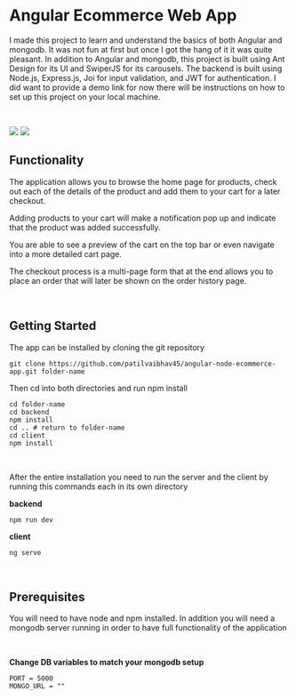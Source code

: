 # Angular Ecommerce Web App

I made this project to learn and understand the basics of both Angular and mongodb. It was not fun at first but once I got the hang of it it was quite pleasant. In addition to Angular and mongodb, this project is built using Ant Design for its UI and SwiperJS for its carousels. The backend is built using Node.js, Express.js, Joi for input validation, and JWT for authentication. I did want to provide a demo link for now there will be instructions on how to set up this project on your local machine.

<br/>

![](1.gif)
![](2.gif)

## Functionality

The application allows you to browse the home page for products, check out each of the details of the product and add them to your cart for a later checkout.

Adding products to your cart will make a notification pop up and indicate that the product was added successfully.

You are able to see a preview of the cart on the top bar or even navigate into a more detailed cart page.

The checkout process is a multi-page form that at the end allows you to place an order that will later be shown on the order history page.

<br/>

## Getting Started

The app can be installed by cloning the git repository

```
git clone https://github.com/patilvaibhav45/angular-node-ecommerce-app.git folder-name
```

Then cd into both directories and run npm install

```
cd folder-name
cd backend
npm install
cd .. # return to folder-name
cd client
npm install
```

<br/>

After the entire installation you need to run the server and the client by running this commands each in its own directory

**backend**

```
npm run dev
```

**client**

```
ng serve
```

<br/>

## Prerequisites

You will need to have node and npm installed. In addition you will need a mongodb server running in order to have full functionality of the application

<br/>

**Change DB variables to match your mongodb setup**

```
PORT = 5000
MONGO_URL = ""
```

